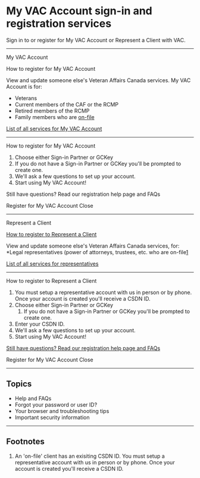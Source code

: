<!--h1-->
# My VAC Account sign-in and registration services
<!--lead-->
Sign in to or register for My VAC Account or Represent a Client with VAC.

---

<!--individual account well-->
 <!--call to action btn-->
 My VAC Account
 <!--link to registration help overlay for My VAC Account-->
 How to register for My VAC Account

  <!-- individual account well info -->
 View and update someone else's Veteran Affairs Canada services. My VAC Account is for:
* Veterans
* Current members of the CAF or the RCMP
* Retired members of the RCMP
* Family members who are [on-file](#footnotes)
<!-- link to detailed page-->
[List of all services for My VAC Account]()

---

<!-- Registration Help overlay individuals -->
How to register for My VAC Account
1. Choose either Sign-in Partner or GCKey
  1. If you do not have a Sign-in Partner or GCKey you'll be prompted to create one.
3. We'll ask a few questions to set up your account.
4. Start using My VAC Account!

Still have questions? Read our registration help page and FAQs

Register for My VAC Account
Close

---

<!--representative account well-->
 <!--call to action btn-->
 Represent a Client
 <!--link to registration help overlay for representatives-->
 [How to register to Represent a Client](#overlay)

 <!-- representatives account well info -->
View and update someone else's Veteran Affairs Canada services, for:
*Legal representatives (power of attorneys, trustees, etc. who are on-file[1](footnote1)
<!-- link to detailed page-->
[List of all services for representatives]()

---

<!-- Registration Help overlay individuals -->
How to register to Represent a Client
1. You must setup a representative account with us in person or by phone. Once your account is created you'll receive a CSDN ID.
2. Choose either Sign-in Partner or GCKey
   1. If you do not have a Sign-in Partner or GCKey you'll be prompted to create one.
3. Enter your CSDN ID.
4. We'll ask a few questions to set up your account.
5. Start using My VAC Account!

[Still have questions? Read our registration help page and FAQs]()

Register for My VAC Account
Close

---

## Topics
* Help and FAQs
* Forgot your password or user ID?
* Your browser and troubleshooting tips
* Important security information

---

## Footnotes
1. An 'on-file' client has an exisiting CSDN ID. You must setup a representative account with us in person or by phone. Once your account is created you'll receive a CSDN ID.
